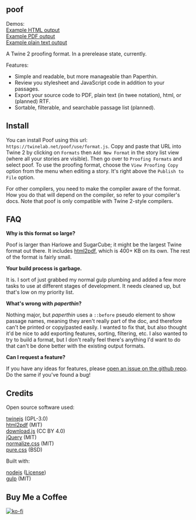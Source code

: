 ## poof

Demos:  
[Example HTML output](http://twinelab.net/poof/demo/)  
[Example PDF output](http://twinelab.net/poof/demo/poof.pdf)  
[Example plain text output](http://twinelab.net/poof/demo/poof.txt)

A Twine 2 proofing format. In a prerelease state, currently.

Features:  
- Simple and readable, but more manageable than Paperthin.  
- Review you stylesheet and JavaScript code in addition to your passages.  
- Export your source code to PDF, plain text (in twee notation), html, or (planned) RTF.  
- Sortable, filterable, and searchable passage list (planned).

## Install

You can install Poof using this url: `https://twinelab.net/poof/use/format.js`. Copy and paste that URL into Twine 2 by clicking on `Formats` then `Add New Format` in the story list view (where all your stories are visible). Then go over to `Proofing Formats` and select poof. To use the proofing format, choose the `View Proofing Copy` option from the menu when editing a story. It's right above the `Publish to File` option.

For other compilers, you need to make the compiler aware of the format. How you do that will depend on the compiler, so refer to your compiler's docs. Note that poof is only compatible with Twine 2-style compilers.

## FAQ

**Why is this format so large?**

Poof is larger than Harlowe and SugarCube; it might be the largest Twine format out there. It includes [html2pdf](https://github.com/eKoopmans/html2pdf), which is 400+ KB on its own. The rest of the format is fairly small.

**Your build process is garbage.**

It is. I sort of just grabbed my normal gulp plumbing and added a few more tasks to use at different stages of development. It needs cleaned up, but that's low on my priority list.

**What's wrong with *paperthin*?**

Nothing major, but *paperthin* uses a `::before` pseudo element to show passage names, meaning they aren't really part of the doc, and therefore can't be printed or copy/pasted easily. I wanted to fix that, but also thought it'd be nice to add exporting features, sorting, filtering, etc. I also wanted to try to build a format, but I don't really feel there's anything I'd want to do that can't be done better with the existing output formats.

**Can I request a feature?**

If you have any ideas for features, please [open an issue on the github repo](https://github.com/ChapelR/poof/issues/new). Do the same if you've found a bug!

## Credits 

Open source software used:

[twinejs](http://twinery.org/) (GPL-3.0)  
[html2pdf](https://github.com/eKoopmans/html2pdf) (MIT)  
[download.js](http://danml.com/download.html) (CC BY 4.0)  
[jQuery](https://jquery.com/) (MIT)  
[normalize.css](https://necolas.github.io/normalize.css/) (MIT)  
[pure.css](https://purecss.io/) (BSD)

Built with:

[nodejs](https://nodejs.org/en/) ([License](https://raw.githubusercontent.com/nodejs/node/master/LICENSE))  
[gulp](https://gulpjs.com/) (MIT)

## Buy Me a Coffee

[![ko-fi](https://www.ko-fi.com/img/donate_sm.png)](https://ko-fi.com/F1F8IC35)